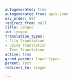```yaml
---
autogenerated: true
autogenerated_from: apis.json
nav_order: 997
redirect_from: null
title: Lengoo
id: lengoo
translation_types:
- File Translation
- Voice Translation
- Text Translation
active: true
grand_parent: Input types
parent: Text
redirect_to: lengoo

---
```


